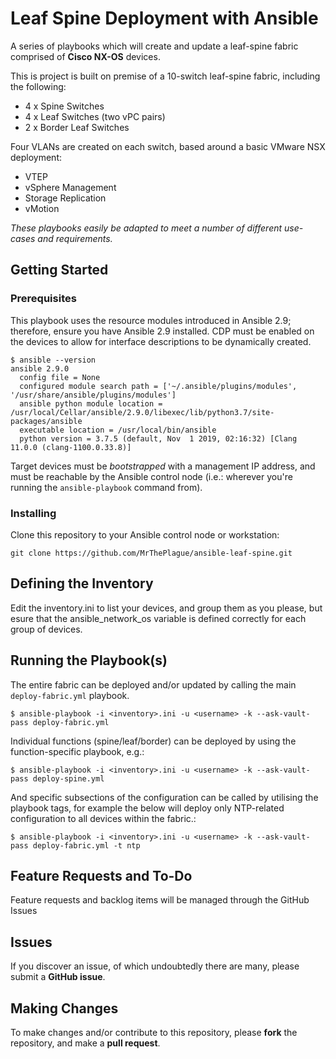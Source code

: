 # Leaf Spine Deployment with Ansible
A series of playbooks which will create and update a leaf-spine fabric comprised of **Cisco NX-OS** devices.

This is project is built on premise of a 10-switch leaf-spine fabric, including the following:

* 4 x Spine Switches
* 4 x Leaf Switches (two vPC pairs)
* 2 x Border Leaf Switches

Four VLANs are created on each switch, based around a basic VMware NSX deployment:

* VTEP
* vSphere Management
* Storage Replication
* vMotion

_These playbooks easily be adapted to meet a number of different use-cases and requirements._

## Getting Started

### Prerequisites

This playbook uses the resource modules introduced in Ansible 2.9; therefore, ensure you have Ansible 2.9 installed. CDP must be enabled on the devices to allow for interface descriptions to be dynamically created.

```
$ ansible --version
ansible 2.9.0
  config file = None
  configured module search path = ['~/.ansible/plugins/modules', '/usr/share/ansible/plugins/modules']
  ansible python module location = /usr/local/Cellar/ansible/2.9.0/libexec/lib/python3.7/site-packages/ansible
  executable location = /usr/local/bin/ansible
  python version = 3.7.5 (default, Nov  1 2019, 02:16:32) [Clang 11.0.0 (clang-1100.0.33.8)]
```

Target devices must be *bootstrapped* with a management IP address, and must be reachable by the Ansible control node (i.e.: wherever you're running the `ansible-playbook` command from).

### Installing

Clone this repository to your Ansible control node or workstation:

```
git clone https://github.com/MrThePlague/ansible-leaf-spine.git
```

## Defining the Inventory

Edit the inventory.ini to list your devices, and group them as you please, but esure that the ansible_network_os variable is defined correctly for each group of devices.

## Running the Playbook(s)

The entire fabric can be deployed and/or updated by calling the main `deploy-fabric.yml` playbook.

```
$ ansible-playbook -i <inventory>.ini -u <username> -k --ask-vault-pass deploy-fabric.yml
```

Individual functions (spine/leaf/border) can be deployed by using the function-specific playbook, e.g.:

```
$ ansible-playbook -i <inventory>.ini -u <username> -k --ask-vault-pass deploy-spine.yml
```

And specific subsections of the configuration can be called by utilising the playbook tags, for example the below will deploy only NTP-related configuration to all devices within the fabric.:

```
$ ansible-playbook -i <inventory>.ini -u <username> -k --ask-vault-pass deploy-fabric.yml -t ntp
```

## Feature Requests and To-Do

Feature requests and backlog items will be managed through the GitHub Issues

## Issues

If you discover an issue, of which undoubtedly there are many, please submit a **GitHub issue**.

## Making Changes

To make changes and/or contribute to this repository, please **fork** the repository, and make a **pull request**.